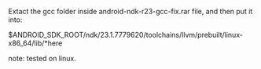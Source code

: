 Extact the gcc folder inside android-ndk-r23-gcc-fix.rar file, and then put it into:

$ANDROID_SDK_ROOT/ndk/23.1.7779620/toolchains/llvm/prebuilt/linux-x86_64/lib/*here

note: tested on linux.
